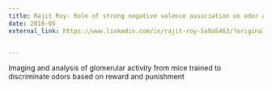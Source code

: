 ```yaml
---
title: Rajit Roy- Role of strong negative valence association on odor attention
date: 2018-05
external_link: https://www.linkedin.com/in/rajit-roy-5a9a5463/?originalSubdomain=in


---
```


Imaging and analysis of glomerular activity from mice trained to discriminate odors based on reward and punishment
<!--more-->